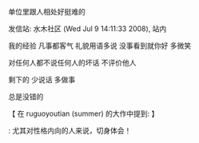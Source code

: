 单位里跟人相处好挺难的

发信站: 水木社区 (Wed Jul  9 14:11:33 2008), 站内



我的经验 凡事都客气 礼貌用语多说  没事看到就你好  多微笑

对任何人都不说任何人的坏话 不评价他人

剩下的 少说话 多做事

总是没错的

【 在 ruguoyoutian (summer) 的大作中提到: 】

: 尤其对性格内向的人来说，切身体会！



